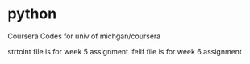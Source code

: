 # python
Coursera Codes for univ of michgan/coursera

strtoint file is for week 5 assignment
ifelif file is for week 6 assignment
